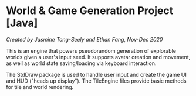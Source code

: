 # World & Game Generation Project [Java]
*Created by Jasmine Tong-Seely and Ethan Fang, Nov-Dec 2020*

This is an engine that powers pseudorandom generation of explorable worlds given a user's input seed. It supports avatar creation and movement, as well as world state saving/loading via keyboard interaction. 

The StdDraw package is used to handle user input and create the game UI and HUD ("heads up display"). The TileEngine files provide basic methods for tile and world rendering. 